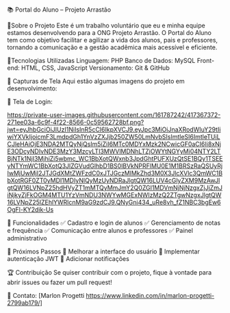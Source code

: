 📚 Portal do Aluno – Projeto Arrastão

🏫Sobre o Projeto
Este é um trabalho voluntário que eu e minha equipe estamos desenvolvendo para a ONG Projeto Arrastão. O Portal do Aluno tem como objetivo facilitar e agilizar a vida dos alunos, pais e professores, tornando a comunicação e a gestão acadêmica mais acessível e eficiente.

🚀Tecnologias Utilizadas
Linguagem: PHP
Banco de Dados: MySQL
Front-end: HTML, CSS, JavaScript
Versionamento: Git & GitHub

📸 Capturas de Tela
Aqui estão algumas imagens do projeto em desenvolvimento:

📌 Tela de Login:

https://private-user-images.githubusercontent.com/161787242/417367372-271ee03a-6c9f-4f22-8566-0c59562728bf.png?jwt=eyJhbGciOiJIUzI1NiIsInR5cCI6IkpXVCJ9.eyJpc3MiOiJnaXRodWIuY29tIiwiYXVkIjoicmF3LmdpdGh1YnVzZXJjb250ZW50LmNvbSIsImtleSI6ImtleTUiLCJleHAiOjE3NDA2MTQyNjQsIm5iZiI6MTc0MDYxMzk2NCwicGF0aCI6Ii8xNjE3ODcyNDIvNDE3MzY3MzcyLTI3MWVlMDNhLTZjOWYtNGYyMi04NTY2LTBjNTk1NjI3MjhiZi5wbmc_WC1BbXotQWxnb3JpdGhtPUFXUzQtSE1BQy1TSEEyNTYmWC1BbXotQ3JlZGVudGlhbD1BS0lBVkNPRFlMU0E1M1BRSzRaQSUyRjIwMjUwMjI2JTJGdXMtZWFzdC0xJTJGczMlMkZhd3M0X3JlcXVlc3QmWC1BbXotRGF0ZT0yMDI1MDIyNlQyMzUyNDRaJlgtQW16LUV4cGlyZXM9MzAwJlgtQW16LVNpZ25hdHVyZT1mMTQyMmJmY2Q0ZGI1MDVmNjNjNzgxZjJjZmJiNjkyZjFkOGM4MTU1YzVmNDU3NWYwMGExNWIzMzQ2ZTgwNzgxJlgtQW16LVNpZ25lZEhlYWRlcnM9aG9zdCJ9.QNyGni434_uRe8vh_fZ1NBC3bgEw6OgFl-KY2dik-Us

📌 Funcionalidades
✅ Cadastro e login de alunos
✅ Gerenciamento de notas e frequência
✅ Comunicação entre alunos e professores
✅ Painel administrativo

📅 Próximos Passos
📌 Melhorar a interface do usuário
📌 Implementar autenticação JWT
📌 Adicionar notificações

🏆 Contribuição
Se quiser contribuir com o projeto, fique à vontade para abrir issues ou fazer um pull request!

📩 Contato: [Marlon Progetti https://www.linkedin.com/in/marlon-progetti-2799ab179/]
